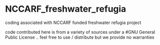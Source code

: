 NCCARF_freshwater_refugia
=========================

coding associated with NCCARF funded freshwater refugia project

code contributed here is from a variety of sources under a #GNU General Public License .. feel free to use / distribute but we provide no warranties

